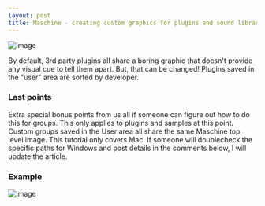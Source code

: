 ```yaml
---
layout: post
title: Maschine - creating custom graphics for plugins and sound libraries
---
```


![image](https://cloud.githubusercontent.com/assets/12622205/7867376/b853ba3c-0543-11e5-8da0-5f74aa944266.png)

By default, 3rd party plugins all share a boring graphic that doesn't provide any visual cue to tell them apart. But, that can be changed! Plugins saved in the "user" area are sorted by developer.

### Last points
Extra special bonus points from us all if someone can figure out how to do this for groups. This only applies to plugins and samples at this point. Custom groups saved in the User area all share the same Maschine top level image.
This tutorial only covers Mac. If someone will doublecheck the specific paths for Windows and post details in the comments below, I will update the article.
### Example
![image](https://cloud.githubusercontent.com/assets/12622205/7833384/645af84c-0434-11e5-87d2-05b5fe292cf9.png)
